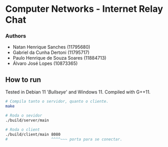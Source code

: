 # Computer Networks - Internet Relay Chat

### Authors
- Natan Henrique Sanches (11795680)
- Gabriel da Cunha Dertoni (11795717)
- Paulo Henrique de Souza Soares (11884713)
- Álvaro José Lopes (10873365)

## How to run

Tested in Debian 11 '_Bullseye_' and Windows 11. Compiled with G++11.

```bash
# Compila tanto o servidor, quanto o cliente.
make

# Roda o sevidor
./build/server/main

# Roda o client
./build/client/main 8080
#                   ^^^^~~~ porta para se conectar.
```
